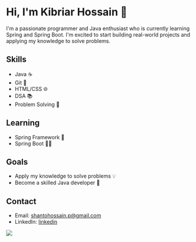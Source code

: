 # Hi, I'm Kibriar Hossain 👋
I'm a passionate programmer and Java enthusiast who is currently learning Spring and Spring Boot. I'm excited to start building real-world projects and applying my knowledge to solve problems.

## Skills

- Java ☕️
- Git 🐙
- HTML/CSS 🌐
- DSA 📚
- Problem Solving 🧠

## Learning

- Spring Framework 🍃
- Spring Boot 🚀🌱

## Goals

- Apply my knowledge to solve problems 💡
- Become a skilled Java developer 🚀

## Contact

- Email: shantohossain.p@gmail.com
- LinkedIn: [linkedin](https://www.linkedin.com/in/iamkhs/)


![](https://leetcard.jacoblin.cool/iamkhs?ext=heatmap)
